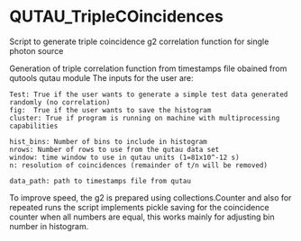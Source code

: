 # QUTAU_TripleCOincidences
Script to generate triple coincidence g2 correlation function for single photon source


Generation of triple correlation function from timestamps file obained from qutools qutau module
The inputs for the user are:

    Test: True if the user wants to generate a simple test data generated randomly (no correlation)
    fig:  True if the user wants to save the histogram
    cluster: True if program is running on machine with multiprocessing capabilities
    
    hist_bins: Number of bins to include in histogram
    nrows: Number of rows to use from the qutau data set
    window: time window to use in qutau units (1=81x10^-12 s)
    n: resolution of coincidences (remainder of t/n will be removed)
    
    data_path: path to timestamps file from qutau
To improve speed, the g2 is prepared using collections.Counter and also for repeated runs the script implements pickle saving for the coincidence counter when all numbers are equal, this works mainly for adjusting bin number in histogram.

